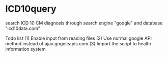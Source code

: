 ICD10query
==========

search ICD 10 CM diagnosis through search engine "google" and database "icd10data.com"

Todo list
(1) Enable input from reading files
(2) Use normal google API method instead of ajax.gogoleapis.com
(3) Import the script to health information system
